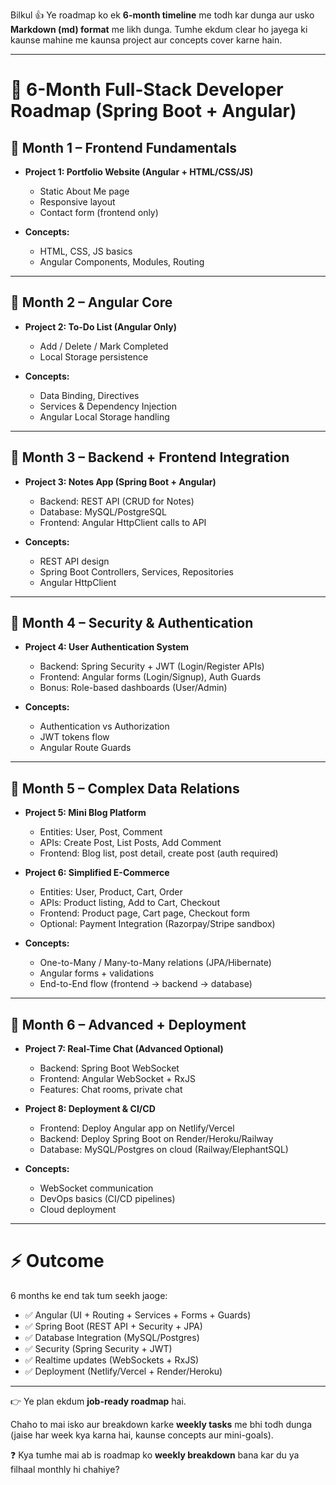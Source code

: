 Bilkul 👍 Ye roadmap ko ek **6-month timeline** me todh kar dunga aur usko **Markdown (md) format** me likh dunga. Tumhe ekdum clear ho jayega ki kaunse mahine me kaunsa project aur concepts cover karne hain.

---

# 🚀 6-Month Full-Stack Developer Roadmap (Spring Boot + Angular)

## 📅 Month 1 – Frontend Fundamentals

* **Project 1: Portfolio Website (Angular + HTML/CSS/JS)**

  * Static About Me page
  * Responsive layout
  * Contact form (frontend only)
* **Concepts:**

  * HTML, CSS, JS basics
  * Angular Components, Modules, Routing

---

## 📅 Month 2 – Angular Core

* **Project 2: To-Do List (Angular Only)**

  * Add / Delete / Mark Completed
  * Local Storage persistence
* **Concepts:**

  * Data Binding, Directives
  * Services & Dependency Injection
  * Angular Local Storage handling

---

## 📅 Month 3 – Backend + Frontend Integration

* **Project 3: Notes App (Spring Boot + Angular)**

  * Backend: REST API (CRUD for Notes)
  * Database: MySQL/PostgreSQL
  * Frontend: Angular HttpClient calls to API
* **Concepts:**

  * REST API design
  * Spring Boot Controllers, Services, Repositories
  * Angular HttpClient

---

## 📅 Month 4 – Security & Authentication

* **Project 4: User Authentication System**

  * Backend: Spring Security + JWT (Login/Register APIs)
  * Frontend: Angular forms (Login/Signup), Auth Guards
  * Bonus: Role-based dashboards (User/Admin)
* **Concepts:**

  * Authentication vs Authorization
  * JWT tokens flow
  * Angular Route Guards

---

## 📅 Month 5 – Complex Data Relations

* **Project 5: Mini Blog Platform**

  * Entities: User, Post, Comment
  * APIs: Create Post, List Posts, Add Comment
  * Frontend: Blog list, post detail, create post (auth required)

* **Project 6: Simplified E-Commerce**

  * Entities: User, Product, Cart, Order
  * APIs: Product listing, Add to Cart, Checkout
  * Frontend: Product page, Cart page, Checkout form
  * Optional: Payment Integration (Razorpay/Stripe sandbox)

* **Concepts:**

  * One-to-Many / Many-to-Many relations (JPA/Hibernate)
  * Angular forms + validations
  * End-to-End flow (frontend → backend → database)

---

## 📅 Month 6 – Advanced + Deployment

* **Project 7: Real-Time Chat (Advanced Optional)**

  * Backend: Spring Boot WebSocket
  * Frontend: Angular WebSocket + RxJS
  * Features: Chat rooms, private chat

* **Project 8: Deployment & CI/CD**

  * Frontend: Deploy Angular app on Netlify/Vercel
  * Backend: Deploy Spring Boot on Render/Heroku/Railway
  * Database: MySQL/Postgres on cloud (Railway/ElephantSQL)

* **Concepts:**

  * WebSocket communication
  * DevOps basics (CI/CD pipelines)
  * Cloud deployment

---

# ⚡ Outcome

6 months ke end tak tum seekh jaoge:

* ✅ Angular (UI + Routing + Services + Forms + Guards)
* ✅ Spring Boot (REST API + Security + JPA)
* ✅ Database Integration (MySQL/Postgres)
* ✅ Security (Spring Security + JWT)
* ✅ Realtime updates (WebSockets + RxJS)
* ✅ Deployment (Netlify/Vercel + Render/Heroku)

---

👉 Ye plan ekdum **job-ready roadmap** hai.

Chaho to mai isko aur breakdown karke **weekly tasks** me bhi todh dunga (jaise har week kya karna hai, kaunse concepts aur mini-goals).

❓ Kya tumhe mai ab is roadmap ko **weekly breakdown** bana kar du ya filhaal monthly hi chahiye?
